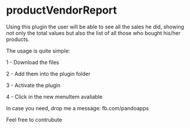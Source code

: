 productVendorReport
===================

Using this plugin the user will be able to see all the sales he did, showing not only the total values but also the list of all those who bought his/her products.

The usage is quite simple: 

1 - Download the files

2 - Add them into the plugin folder

3 - Activate the plugin

4 - Click in the new menuItem avaliable



In case you need, drop me a message: fb.com/pandoapps

Feel free to contrubute
